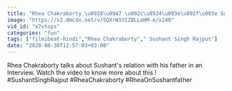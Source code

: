 ```yaml
---
title: "Rhea Chakraborty \u0928\u0947 \u092c\u0924\u093e\u092f\u093e Sushant \u0915\u093e \u092a\u093e\u092a\u093e KK Singh \u0915\u0947 \u0938\u093e\u0925 \u0915\u0948\u0938\u093e \u0925\u093e \u0930\u093f\u0936\u094d\u0924\u093e FilmiBeat"
image: "https://s2.dmcdn.net/v/SQXrW1VIZBLLoHM-e/x240"
vid_id: "x7vtops"
categories: "fun"
tags: ["filmibeat-hindi","Rhea Chakraborty"," Sushant Singh Rajput"]
date: "2020-08-30T12:57:03+03:00"
---
```

Rhea Chakraborty talks about Sushant's relation with his father in an Interview. Watch the video to know more about this !   <br>#SushantSinghRajput #RheaChakraborty #RheaOnSushantfather
